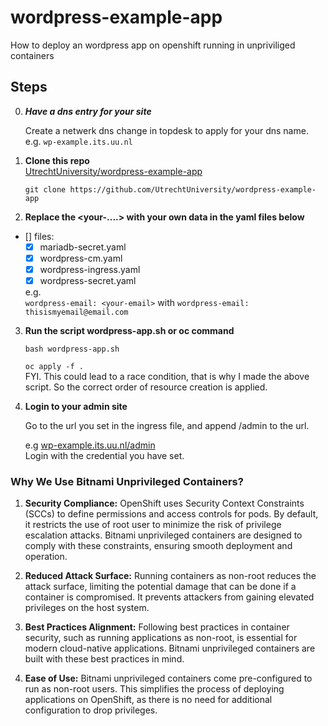 # wordpress-example-app
How to deploy an wordpress app on openshift running in unpriviliged containers

## Steps

0. ***Have a dns entry for your site***  

   Create a netwerk dns change in topdesk to apply for your dns name.  
   e.g. ```wp-example.its.uu.nl```


1. **Clone this repo**  
  [UtrechtUniversity/wordpress-example-app](https://github.com/UtrechtUniversity/wordpress-example-app)  

   ```git clone https://github.com/UtrechtUniversity/wordpress-example-app```  

2. **Replace the <your-....> with your own data in the yaml files below**  
- [] files:
   * [x] mariadb-secret.yaml
   * [x] wordpress-cm.yaml
   * [x] wordpress-ingress.yaml
   * [x] wordpress-secret.yaml
   
   e.g.\
   ```wordpress-email: <your-email>``` with ```wordpress-email: thisismyemail@email.com```
3. **Run the script wordpress-app.sh or oc command**  

   ```bash wordpress-app.sh```

   ```oc apply -f .```  
   FYI. This could lead to a race condition, that is why I made the above script. So the correct order of resource creation is applied.

4. **Login to your admin site**  

   Go to the url you set in the ingress file, and append /admin to the url.  

   e.g [wp-example.its.uu.nl/admin](https://wp-example.its.uu.nl/admin)  
   Login with the credential you have set.

### Why We Use Bitnami Unprivileged Containers?

1. **Security Compliance:**
   OpenShift uses Security Context Constraints (SCCs) to define permissions and access controls for pods. By default, it restricts the use of root user to minimize the risk of privilege escalation attacks. Bitnami unprivileged containers are designed to comply with these constraints, ensuring smooth deployment and operation.

2. **Reduced Attack Surface:**
   Running containers as non-root reduces the attack surface, limiting the potential damage that can be done if a container is compromised. It prevents attackers from gaining elevated privileges on the host system.

3. **Best Practices Alignment:**
   Following best practices in container security, such as running applications as non-root, is essential for modern cloud-native applications. Bitnami unprivileged containers are built with these best practices in mind.

4. **Ease of Use:**
   Bitnami unprivileged containers come pre-configured to run as non-root users. This simplifies the process of deploying applications on OpenShift, as there is no need for additional configuration to drop privileges.

